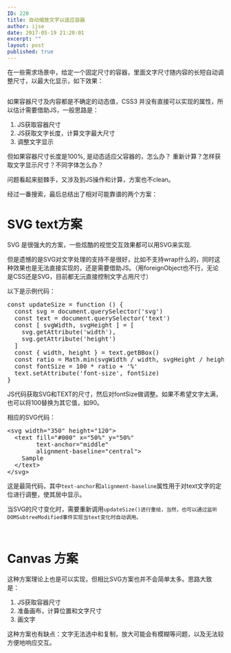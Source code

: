 ```yaml
---
ID: 220
title: 自动缩放文字以适应容器
author: ijse
date: 2017-05-19 21:20:01
excerpt: ""
layout: post
published: true
---
```

在一些需求场景中，给定一个固定尺寸的容器，里面文字尺寸随内容的长短自动调整尺寸，以最大化显示，如下效果：
<p id="pDWHWzf"><img class="alignnone size-full wp-image-221 " src="/uploads/img_591eb340c4cdc.png" alt="" /></p>
<!--more-->

如果容器尺寸及内容都是不确定的动态值，CSS3 并没有直接可以实现的属性，所以估计需要借助JS，一般思路是：
<ol>
 	<li>JS获取容器尺寸</li>
 	<li>JS获取文字长度，计算文字最大尺寸</li>
 	<li>调整文字显示</li>
</ol>
但如果容器尺寸长度是100%, 是动态适应父容器的，怎么办？ 重新计算？怎样获取文字显示尺寸？不同字体怎么办？

问题看起来挺棘手，又涉及到JS操作和计算，方案也不clean。

经过一番搜索，最后总结出了相对可能靠谱的两个方案：
<h1>SVG text方案</h1>
SVG 是很强大的方案，一些炫酷的视觉交互效果都可以用SVG来实现.

但是遗憾的是SVG对文字处理的支持不是很好，比如不支持wrap什么的，同时这种效果也是无法直接实现的，还是需要借助JS。（用foreignObject也不行，无论是CSS还是SVG，目前都无沅直接控制文字占用尺寸）

以下是示例代码：
<pre class="lang:js decode:true">const updateSize = function () {
  const svg = document.querySelector('svg')
  const text = document.querySelector('text')
  const [ svgWidth, svgHeight ] = [
    svg.getAttribute('width'),
    svg.getAttribute('height')
  ]
  const { width, height } = text.getBBox()
  const ratio = Math.min(svgWidth / width, svgHeight / height)
  const fontSize = 100 * ratio + '%'
  text.setAttribute('font-size', fontSize)
}</pre>
JS代码获取SVG和TEXT的尺寸，然后对fontSize做调整。如果不希望文字太满，也可以将100替换为其它值，如90。

相应的SVG代码：
<pre class="lang:xhtml decode:true">&lt;svg width="350" height="120"&gt;
  &lt;text fill="#000" x="50%" y="50%"
        text-anchor="middle"
        alignment-baseline="central"&gt;
    Sample
  &lt;/text&gt;
&lt;/svg&gt;</pre>
这是最简代码，其中<code>text-anchor</code>和<code>alignment-baseline</code>属性用于对text文字的定位进行调整，使其居中显示。

当SVG的尺寸变化时，需要重新调用<code>updateSize()进行重绘，当然，也可以通过监听DOMSubtreeModified事件实现当text变化时自动调用。</code>

<img class="size-full wp-image-223 aligncenter" src="/uploads/img_591ef02208660.png" alt="" />
<p id="kxzamgw"><img class="size-full wp-image-224 aligncenter" src="/uploads/img_591ef041ba204.png" alt="" /></p>

<h1>Canvas 方案</h1>
这种方案理论上也是可以实现，但相比SVG方案也并不会简单太多。思路大致是：
<ol>
 	<li>JS获取容器尺寸</li>
 	<li>准备画布，计算位置和文字尺寸</li>
 	<li>画文字</li>
</ol>
这种方案也有缺点：文字无法选中和复制，放大可能会有模糊等问题，以及无法较方便地响应交互。
